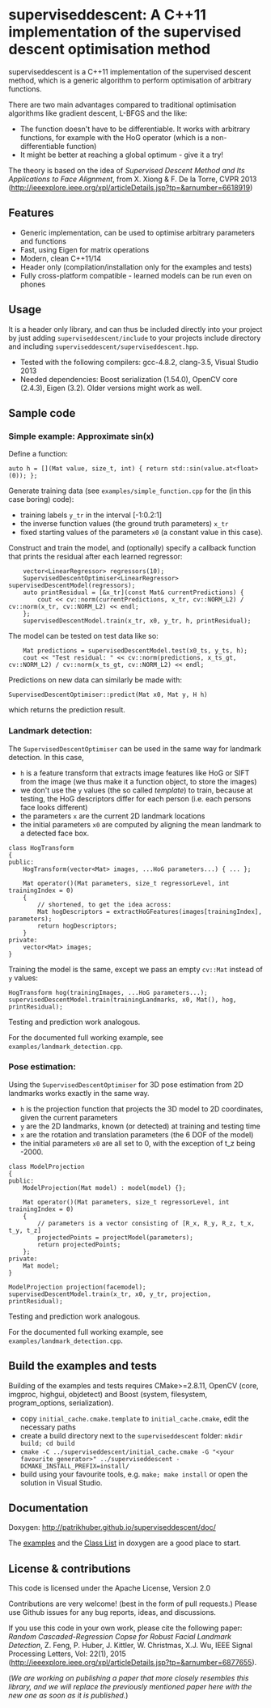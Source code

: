 # superviseddescent: A C++11 implementation of the supervised descent optimisation method


superviseddescent is a C++11 implementation of the supervised descent method, which is a generic algorithm to perform optimisation of arbitrary functions.

There are two main advantages compared to traditional optimisation algorithms like gradient descent, L-BFGS and the like:
* The function doesn't have to be differentiable. It works with arbitrary functions, for example with the HoG operator (which is a non-differentiable function)
* It might be better at reaching a global optimum - give it a try!

The theory is based on the idea of _Supervised Descent Method and Its Applications to Face Alignment_, from X. Xiong & F. De la Torre, CVPR 2013 (http://ieeexplore.ieee.org/xpl/articleDetails.jsp?tp=&arnumber=6618919)

## Features

* Generic implementation, can be used to optimise arbitrary parameters and functions
* Fast, using Eigen for matrix operations
* Modern, clean C++11/14
* Header only (compilation/installation only for the examples and tests)
* Fully cross-platform compatible - learned models can be run even on phones

## Usage

It is a header only library, and can thus be included directly into your project by just adding `superviseddescent/include` to your projects include directory and including `superviseddescent/superviseddescent.hpp`.

* Tested with the following compilers: gcc-4.8.2, clang-3.5, Visual Studio 2013
* Needed dependencies: Boost serialization (1.54.0), OpenCV core (2.4.3), Eigen (3.2). Older versions might work as well.

## Sample code

### Simple example: Approximate sin(x)

Define a function:

    auto h = [](Mat value, size_t, int) { return std::sin(value.at<float>(0)); };

Generate training data (see `examples/simple_function.cpp` for the (in this case boring) code):
* training labels `y_tr` in the interval [-1:0.2:1]
* the inverse function values (the ground truth parameters) `x_tr`
* fixed starting values of the parameters `x0` (a constant value in this case).

Construct and train the model, and (optionally) specify a callback function that prints the residual after each learned regressor:

~~~{.cpp}
	vector<LinearRegressor> regressors(10);
	SupervisedDescentOptimiser<LinearRegressor> supervisedDescentModel(regressors);
	auto printResidual = [&x_tr](const Mat& currentPredictions) {
		cout << cv::norm(currentPredictions, x_tr, cv::NORM_L2) / cv::norm(x_tr, cv::NORM_L2) << endl;
	};
	supervisedDescentModel.train(x_tr, x0, y_tr, h, printResidual);
~~~	

The model can be tested on test data like so:
~~~{.cpp}
	Mat predictions = supervisedDescentModel.test(x0_ts, y_ts, h);
	cout << "Test residual: " << cv::norm(predictions, x_ts_gt, cv::NORM_L2) / cv::norm(x_ts_gt, cv::NORM_L2) << endl;
~~~

Predictions on new data can similarly be made with:
~~~{.cpp}
SupervisedDescentOptimiser::predict(Mat x0, Mat y, H h)
~~~
which returns the prediction result.


### Landmark detection:

The `SupervisedDescentOptimiser` can be used in the same way for landmark detection. In this case,

* `h` is a feature transform that extracts image features like HoG or SIFT from the image (we thus make it a function object, to store the images)
* we don't use the `y` values (the so called _template_) to train, because at testing, the HoG descriptors differ for each person (i.e. each persons face looks different)
* the parameters `x` are the current 2D landmark locations
* the initial parameters `x0` are computed by aligning the mean landmark to a detected face box.

~~~{.cpp}
class HogTransform
{
public:
	HogTransform(vector<Mat> images, ...HoG parameters...) { ... };
	
	Mat operator()(Mat parameters, size_t regressorLevel, int trainingIndex = 0)
	{
		// shortened, to get the idea across:
		Mat hogDescriptors = extractHoGFeatures(images[trainingIndex], parameters);
		return hogDescriptors;
	}
private:
	vector<Mat> images;
}
~~~

Training the model is the same, except we pass an empty `cv::Mat` instead of `y` values:
~~~{.cpp}
HogTransform hog(trainingImages, ...HoG parameters...);
supervisedDescentModel.train(trainingLandmarks, x0, Mat(), hog, printResidual);
~~~

Testing and prediction work analogous.

For the documented full working example, see `examples/landmark_detection.cpp`.


### Pose estimation:

Using the `SupervisedDescentOptimiser` for 3D pose estimation from 2D landmarks works exactly in the same way.

* `h` is the projection function that projects the 3D model to 2D coordinates, given the current parameters
* `y` are the 2D landmarks, known (or detected) at training and testing time
* `x` are the rotation and translation parameters (the 6 DOF of the model)
* the initial parameters `x0` are all set to 0, with the exception of t_z being -2000.

~~~{.cpp}
class ModelProjection
{
public:
	ModelProjection(Mat model) : model(model) {};

	Mat operator()(Mat parameters, size_t regressorLevel, int trainingIndex = 0)
	{
		// parameters is a vector consisting of [R_x, R_y, R_z, t_x, t_y, t_z]
		projectedPoints = projectModel(parameters);
		return projectedPoints;
	};
private:
	Mat model;
}
~~~

~~~{.cpp}
ModelProjection projection(facemodel);
supervisedDescentModel.train(x_tr, x0, y_tr, projection, printResidual);
~~~

Testing and prediction work analogous.

For the documented full working example, see `examples/landmark_detection.cpp`.


## Build the examples and tests

Building of the examples and tests requires CMake>=2.8.11, OpenCV (core, imgproc, highgui, objdetect) and Boost (system, filesystem, program_options, serialization).

* copy `initial_cache.cmake.template` to `initial_cache.cmake`, edit the necessary paths
* create a build directory next to the `superviseddescent` folder: `mkdir build; cd build`
* `cmake -C ../superviseddescent/initial_cache.cmake -G "<your favourite generator>" ../superviseddescent -DCMAKE_INSTALL_PREFIX=install/`
* build using your favourite tools, e.g. `make; make install` or open the solution in Visual Studio.


## Documentation

Doxygen: http://patrikhuber.github.io/superviseddescent/doc/

The [examples](https://github.com/patrikhuber/superviseddescent/tree/master/examples) and the [Class List](http://patrikhuber.github.io/superviseddescent/doc/annotated.html) in doxygen are a good place to start.

## License & contributions

This code is licensed under the Apache License, Version 2.0

Contributions are very welcome! (best in the form of pull requests.) Please use Github issues for any bug reports, ideas, and discussions.

If you use this code in your own work, please cite the following paper: _Random Cascaded-Regression Copse for Robust Facial Landmark Detection_, Z. Feng, P. Huber, J. Kittler, W. Christmas, X.J. Wu, IEEE Signal Processing Letters, Vol: 22(1), 2015 (http://ieeexplore.ieee.org/xpl/articleDetails.jsp?tp=&arnumber=6877655).

(_We are working on publishing a paper that more closely resembles this library, and we will replace the previously mentioned paper here with the new one as soon as it is published._)
